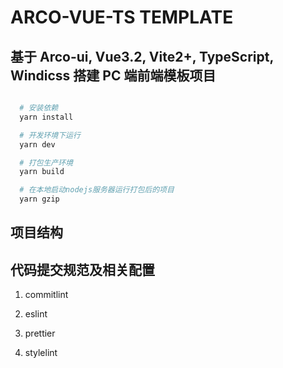 # ARCO-VUE-TS TEMPLATE

## 基于 Arco-ui, Vue3.2, Vite2+, TypeScript, Windicss 搭建 PC 端前端模板项目

```sh

  # 安装依赖
  yarn install

  # 开发环境下运行
  yarn dev

  # 打包生产环境
  yarn build

  # 在本地启动nodejs服务器运行打包后的项目
  yarn gzip

```

## 项目结构

## 代码提交规范及相关配置

1. commitlint

2. eslint

3. prettier

4. stylelint
